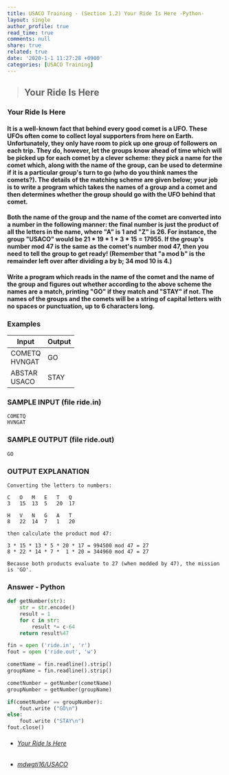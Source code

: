 ```yaml
---
title: USACO Training - (Section 1.2) Your Ride Is Here -Python-
layout: single
author_profile: true
read_time: true
comments: null
share: true
related: true
date: '2020-1-1 11:27:28 +0900'
categories: [USACO Training]
---
```


> ## Your Ride Is Here

### Your Ride Is Here
#### It is a well-known fact that behind every good comet is a UFO. These UFOs often come to collect loyal supporters from here on Earth. Unfortunately, they only have room to pick up one group of followers on each trip. They do, however, let the groups know ahead of time which will be picked up for each comet by a clever scheme: they pick a name for the comet which, along with the name of the group, can be used to determine if it is a particular group's turn to go (who do you think names the comets?). The details of the matching scheme are given below; your job is to write a program which takes the names of a group and a comet and then determines whether the group should go with the UFO behind that comet.

#### Both the name of the group and the name of the comet are converted into a number in the following manner: the final number is just the product of all the letters in the name, where "A" is 1 and "Z" is 26. For instance, the group "USACO" would be 21 * 19 * 1 * 3 * 15 = 17955. If the group's number mod 47 is the same as the comet's number mod 47, then you need to tell the group to get ready! (Remember that "a mod b" is the remainder left over after dividing a by b; 34 mod 10 is 4.)

#### Write a program which reads in the name of the comet and the name of the group and figures out whether according to the above scheme the names are a match, printing "GO" if they match and "STAY" if not. The names of the groups and the comets will be a string of capital letters with no spaces or punctuation, up to 6 characters long.

### Examples

| Input         | Output |
|---------------|--------|
| COMETQ<br>HVNGAT | GO     |
| ABSTAR<br>USACO  | STAY   |
			
### SAMPLE INPUT (file ride.in)
	COMETQ
	HVNGAT

### SAMPLE OUTPUT (file ride.out)

	GO

### OUTPUT EXPLANATION
	Converting the letters to numbers:

	C	O	M	E	T	Q	
	3	15	13	5	20	17	
	
	H	V	N	G	A	T
	8	22	14	7	1	20	
	
	then calculate the product mod 47:
	
	3 * 15 * 13 * 5 * 20 * 17 = 994500 mod 47 = 27
	8 * 22 * 14 * 7 *  1 * 20 = 344960 mod 47 = 27
	
	Because both products evaluate to 27 (when modded by 47), the mission is 'GO'.
	
### Answer - Python
```python
def getNumber(str):
	str = str.encode()
	result = 1
	for c in str:
		result *= c-64
	return result%47

fin = open ('ride.in', 'r')
fout = open ('ride.out', 'w')

cometName = fin.readline().strip()
groupName = fin.readline().strip()

cometNumber = getNumber(cometName)
groupNumber = getNumber(groupName)

if(cometNumber == groupNumber):
	fout.write ("GO\n")    
else:
	fout.write ("STAY\n")    
fout.close()
```

* ###### [Your Ride Is Here]
* ###### [mdwgti16/USACO]

[mdwgti16/USACO]: https://github.com/mdwgti16/USACO/tree/master/USACO/Chapter%201/Section%201.2
[Your Ride Is Here]: https://train.usaco.org/usacoprob2?a=miQqOSmwjhm&S=ride